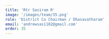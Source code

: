 ```yaml
---
title: 'Rtr Sasiram R'
image: '/images/team/35.png'
role: 'District Co Chairman / Dhasavatharam'
email: 'andrewsasi182@gmail.com'
order: 35
---
```

